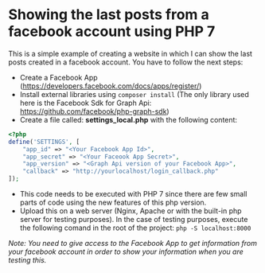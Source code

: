 # Showing the last posts from a facebook account using PHP 7

This is a simple example of creating a website in which I can show the last posts created in a facebook account. You have to follow the next steps:

- Create a Facebook App (https://developers.facebook.com/docs/apps/register/)
- Install external libraries using `composer install` (The only library used here is the Facebook Sdk for Graph Api: https://github.com/facebook/php-graph-sdk)
- Create a file called: **settings_local.php** with the following content:
```php
<?php
define('SETTINGS', [
    "app_id" => "<Your Facebook App Id>",
    "app_secret" => "<Your Faceook App Secret>",
    "app_version" => "<Graph Api version of your Facebook App>",
    "callback" => "http://yourlocalhost/login_callback.php"
]);
```
- This code needs to be executed with PHP 7 since there are few small parts of code using the new features of this php version.
- Upload this on a web server (Nginx, Apache or with the built-in php server for testing purposes). In the case of testing purposes, execute the following comand in the root of the project:
`php -S localhost:8000`

*Note: You need to give access to the Facebook App to get information from your facebook account in order to show your information when you are testing this.*